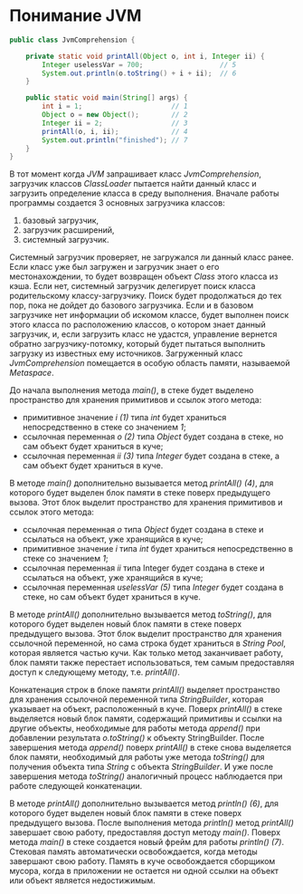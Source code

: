 # Понимание JVM

```java
public class JvmComprehension {

    private static void printAll(Object o, int i, Integer ii) {
        Integer uselessVar = 700;                   // 5
        System.out.println(o.toString() + i + ii);  // 6
    }

    public static void main(String[] args) {
        int i = 1;                      // 1
        Object o = new Object();        // 2
        Integer ii = 2;                 // 3
        printAll(o, i, ii);             // 4
        System.out.println("finished"); // 7
    }
}
```

В тот момент когда _JVM_ запрашивает класс *JvmComprehension*, загрузчик классов _ClassLoader_ пытается найти данный
класс и загрузить определение класса в среду выполнения. Вначале работы программы создается 3 основных загрузчика
классов:

1. базовый загрузчик,
1. загрузчик расширений,
1. системный загрузчик.

Системный загрузчик проверяет, не загружался ли данный класс ранее. Если класс уже был загружен и загрузчик знает о его
местонахождении, то будет возвращен объект _Class_ этого класса из кэша. Если нет, системный загрузчик делегирует поиск
класса родительскому классу-загрузчику. Поиск будет продолжаться до тех пор, пока не дойдет до базового загрузчика. Если
и в базовом загрузчике нет информации об искомом классе, будет выполнен поиск этого класса по расположению классов, о
котором знает данный загрузчик, и, если загрузить класс не удастся, управление вернется обратно загрузчику-потомку,
который будет пытаться выполнить загрузку из известных ему источников. Загруженный класс *JvmComprehension* помещается в
особую область памяти, называемой _Metaspace_.

До начала выполнения метода *main()*, в стеке будет выделено пространство для хранения примитивов и ссылок этого метода:

* примитивное значение _i (1)_ типа _int_ будет храниться непосредственно в стеке со значением _1_;
* ссылочная переменная _o (2)_ типа _Object_ будет создана в стеке, но сам объект будет храниться в куче;
* ссылочная переменная _ii (3)_ типа _Integer_ будет создана в стеке, а сам объект будет храниться в куче.

В методе *main()* дополнительно вызывается метод *printAll() (4)*, для которого будет выделен блок памяти в стеке поверх
предыдущего вызова. Этот блок выделит пространство для хранения примитивов и ссылок этого метода:

* ссылочная переменная _o_ типа _Object_ будет создана в стеке и ссылаться на объект, уже хранящийся в куче;
* примитивное значение _i_ типа _int_ будет храниться непосредственно в стеке со значением _1_;
* ссылочная переменная _ii_ типа Integer будет создана в стеке и ссылаться на объект, уже хранящийся в куче;
* ссылочная переменная _uselessVar (5)_ типа _Integer_ будет создана в стеке, но сам объект будет храниться в куче.

В методе *printAll()* дополнительно вызывается метод *toString()*, для которого будет выделен новый блок памяти в стеке
поверх предыдущего вызова. Этот блок выделит пространство для хранения ссылочной переменной, но сама строка будет
храниться в *String Pool*, которая является частью кучи. Как только метод заканчивает работу, блок памяти также
перестает использоваться, тем самым предоставляя доступ к следующему методу, т.е. *printAll()*.

Конкатенация строк в блоке памяти *printAll()* выделяет пространство для хранения ссылочной переменной типа
*StringBuilder*, которая указывает на объект, расположенный в куче. Поверх *printAll()* в стеке выделяется новый блок
памяти, содержащий примитивы и ссылки на другие объекты, необходимые для работы метода *append()* при добавлении
результата _o.toString()_ к объекту StringBuilder. После завершения метода *append()* поверх *printAll()* в стеке снова
выделяется блок памяти, необходимый для работы уже метода *toString()* для получения объекта типа *String* с объекта
*StringBuilder*. И уже после завершения метода *toString()* аналогичный процесс наблюдается при работе следующей
конкатенации.

В методе *printAll()* дополнительно вызывается метод *println() (6)*, для которого будет выделен новый блок памяти в
стеке поверх предыдущего вызова. После выполнения метода *println()* метод *printAll()* завершает свою работу,
предоставляя доступ методу *main()*. Поверх метода *main()* в стеке создается новый фрейм для работы *println() (7)*.
Стековая память автоматически освобождается, когда методы завершают свою работу. Память в куче освобождается сборщиком
мусора, когда в приложении не остается ни одной ссылки на объект или объект является недостижимым.
